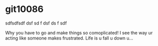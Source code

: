 # git10086

sdfsdfsdf
dsf
sd
f
dsf
ds
f
sdf

Why you have to go and make things so comoplicated!
I see the way ur acting like someone makes frustrated.
Life is u fall u down u...
